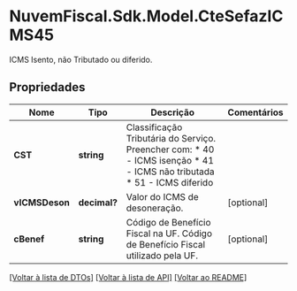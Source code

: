 # NuvemFiscal.Sdk.Model.CteSefazICMS45
ICMS  Isento, não Tributado ou diferido.

## Propriedades

Nome | Tipo | Descrição | Comentários
------------ | ------------- | ------------- | -------------
**CST** | **string** | Classificação Tributária do Serviço.  Preencher com:  * 40 - ICMS isenção  * 41 - ICMS não tributada  * 51 - ICMS diferido | 
**vICMSDeson** | **decimal?** | Valor do ICMS de desoneração. | [optional] 
**cBenef** | **string** | Código de Benefício Fiscal na UF.  Código de Benefício Fiscal utilizado pela UF. | [optional] 

[[Voltar à lista de DTOs]](../README.md#documentation-for-models) [[Voltar à lista de API]](../README.md#documentation-for-api-endpoints) [[Voltar ao README]](../README.md)

